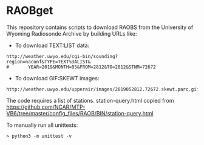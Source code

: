# RAOBget

This repository contains scripts to download RAOBS from the University of
Wyoming Radiosonde Archive by building URLs like:

 * To download TEXT:LIST data:
```
http://weather.uwyo.edu/cgi-bin/sounding?region=naconf&TYPE=TEXT%3ALIST&
#       YEAR=2019&MONTH=05&FROM=2812&TO=2812&STNM=72672
```
 * To download GIF:SKEWT images:
```
http://weather.uwyo.edu/upperair/images/2019052812.72672.skewt.parc.gif
```

The code requires a list of stations. station-query.html copied from https://github.com/NCAR/MTP-VB6/tree/master/config_files/RAOB/BIN/station-query.html

To manually run all unittests:
```
> python3 -m unittest -v
```
